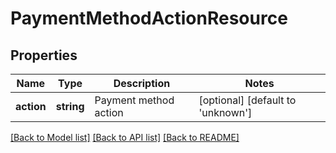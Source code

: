 # PaymentMethodActionResource

## Properties
Name | Type | Description | Notes
------------ | ------------- | ------------- | -------------
**action** | **string** | Payment method action | [optional] [default to 'unknown']

[[Back to Model list]](../README.md#documentation-for-models) [[Back to API list]](../README.md#documentation-for-api-endpoints) [[Back to README]](../README.md)


